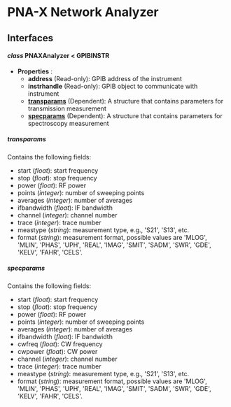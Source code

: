 # PNA-X Network Analyzer
## Interfaces
#### *class* PNAXAnalyzer < GPIBINSTR
* **Properties** : 
  * **address** (Read-only): GPIB address of the instrument
  * **instrhandle** (Read-only): GPIB object to communicate with instrument
  * [**transparams**](#transparams) (Dependent): A structure that contains parameters for transmission measurement
  * [**specparams**](#specparams) (Dependent): A structure that contains parameters for spectroscopy measurement 

##### transparams
Contains the following fields:
  * start (*float*): start frequency
  * stop (*float*): stop frequency
  * power (*float*): RF power
  * points (*integer*): number of sweeping points
  * averages (*integer*): number of averages
  * ifbandwidth (*float*): IF bandwidth
  * channel (*integer*): channel number
  * trace (*integer*): trace number
  * meastype (*string*): measurement type, e.g., 'S21', 'S13', etc.
  * format (*string*): measurement format, possible values are 'MLOG', 'MLIN', 'PHAS', 'UPH', 'REAL', 'IMAG', 'SMIT', 'SADM', 'SWR', 'GDE', 'KELV', 'FAHR', 'CELS'.

##### specparams
Contains the following fields:
  * start (*float*): start frequency
  * stop (*float*): stop frequency
  * power (*float*): RF power
  * points (*integer*): number of sweeping points
  * averages (*integer*): number of averages
  * ifbandwidth (*float*): IF bandwidth
  * cwfreq (*float*): CW frequency
  * cwpower (*float*): CW power
  * channel (*integer*): channel number
  * trace (*integer*): trace number
  * meastype (*string*): measurement type, e.g., 'S21', 'S13', etc.
  * format (*string*): measurement format, possible values are 'MLOG', 'MLIN', 'PHAS', 'UPH', 'REAL', 'IMAG', 'SMIT', 'SADM', 'SWR', 'GDE', 'KELV', 'FAHR', 'CELS'. 
